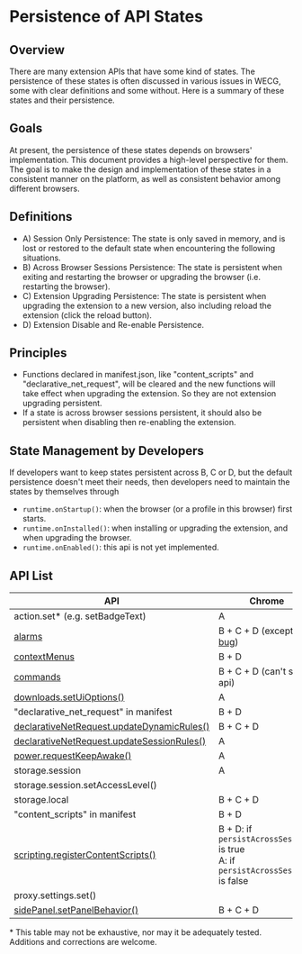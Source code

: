 # Persistence of API States

## Overview
There are many extension APIs that have some kind of states. The persistence of these states is often discussed in various issues in WECG, some with clear definitions and some without. Here is a summary of these states and their persistence.

## Goals
At present, the persistence of these states depends on browsers' implementation. This document provides a high-level perspective for them. The goal is to make the design and implementation of these states in a consistent manner on the platform, as well as consistent behavior among different browsers.

## Definitions
- A) Session Only Persistence: The state is only saved in memory, and is lost or restored to the default state when encountering the following situations.
- B) Across Browser Sessions Persistence: The state is persistent when exiting and restarting the browser or upgrading the browser (i.e. restarting the browser).
- C) Extension Upgrading Persistence: The state is persistent when upgrading the extension to a new version, also including reload the extension (click the reload button).
- D) Extension Disable and Re-enable Persistence.

## Principles
- Functions declared in manifest.json, like "content_scripts" and "declarative_net_request", will be cleared and the new functions will take effect when upgrading the extension. So they are not extension upgrading persistent.
- If a state is across browser sessions persistent, it should also be persistent when disabling then re-enabling the extension.

## State Management by Developers
If developers want to keep states persistent across B, C or D, but the default persistence doesn't meet their needs, then developers need to maintain the states by themselves through
- `runtime.onStartup()`: when the browser (or a profile in this browser) first starts.
- `runtime.onInstalled()`: when installing or upgrading the extension, and when upgrading the browser.
- `runtime.onEnabled()`: this api is not yet implemented.

## API List

| API  | Chrome | Firefox | Safari |
| ------------- | ------------- | ------------- | ------------- |
| action.set* (e.g. setBadgeText)| A | | |
| [alarms](https://developer.chrome.com/docs/extensions/reference/alarms)  | B + C + D (except [a bug](https://crbug.com/1285798)) | | |
| [contextMenus](https://developer.chrome.com/docs/extensions/reference/contextMenus) | B + D | | |
| [commands](https://developer.chrome.com/docs/extensions/reference/commands) | B + C + D (can't set by api) | | |
| [downloads.setUiOptions()](https://developer.chrome.com/docs/extensions/reference/downloads/#method-setUiOptions) | A | | |
| "declarative_net_request" in manifest | B + D | | |
| [declarativeNetRequest.updateDynamicRules()](https://developer.chrome.com/docs/extensions/reference/declarativeNetRequest/#method-updateDynamicRules) | B + C + D | | |
| [declarativeNetRequest.updateSessionRules()](https://developer.chrome.com/docs/extensions/reference/declarativeNetRequest/#method-updateSessionRules) | A | | |
| [power.requestKeepAwake()](https://developer.chrome.com/docs/extensions/reference/power/#method-requestKeepAwake) | A | | |
| storage.session | A | | |
| storage.session.setAccessLevel() | | | |
| storage.local | B + C + D | | |
| "content_scripts"  in manifest | B + D | | |
| [scripting.registerContentScripts()](https://developer.chrome.com/docs/extensions/reference/scripting/#method-registerContentScripts) | B + D: if `persistAcrossSessions` is true <br> A: if `persistAcrossSessions` is false | | |
| proxy.settings.set() | | | |
| [sidePanel.setPanelBehavior()](https://developer.chrome.com/docs/extensions/reference/sidePanel/#method-setPanelBehavior) | B + C + D | | |

\* This table may not be exhaustive, nor may it be adequately tested. Additions and corrections are welcome.
